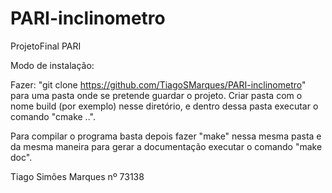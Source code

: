 # PARI-inclinometro
ProjetoFinal PARI

Modo de instalação:

Fazer:  "git clone https://github.com/TiagoSMarques/PARI-inclinometro" para uma pasta onde se pretende guardar o projeto.
Criar pasta com o nome build (por exemplo) nesse diretório, e dentro dessa pasta executar o comando "cmake ..".

Para compilar o programa basta depois fazer "make" nessa mesma pasta e da mesma maneira para gerar a documentação executar o comando "make doc".


Tiago Simões Marques nº 73138

